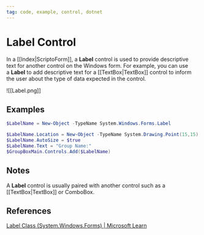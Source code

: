 ```yaml
---
tag: code, example, control, dotnet
---
```

# Label Control
In a [[Index|ScriptoForm]], a **Label** control is used to provide descriptive text for another control on the Windows form. For example, you can use a **Label** to add descriptive text for a [[TextBox|TextBox]] control to inform the user about the type of data expected in the control.

![[Label.png]]
## Examples
```powershell
$LabelName = New-Object -TypeName System.Windows.Forms.Label

$LabelName.Location = New-Object -TypeName System.Drawing.Point(15,15)
$LabelName.AutoSize = $true
$LabelName.Text = "Group Name:"
$GroupBoxMain.Controls.Add($LabelName)
```
## Notes
A **Label** control is usually paired with another control such as a [[TextBox|TextBox]] or ComboBox.
## References
[Label Class (System.Windows.Forms) | Microsoft Learn](https://learn.microsoft.com/en-us/dotnet/api/system.windows.forms.label?view=windowsdesktop-7.0)